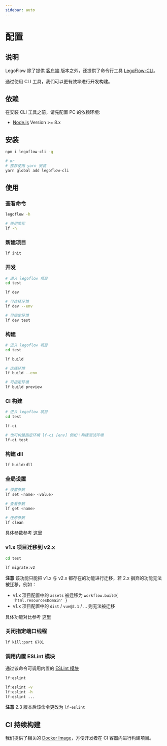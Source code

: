 ```yaml
---
sidebar: auto
---
```


# 配置

## 说明

LegoFlow 除了提供 [客户端](https://github.com/legoflow/legoflow) 版本之外，还提供了命令行工具 [LegoFlow-CLI](https://github.com/legoflow/legoflow-cli)。

通过使用 CLI 工具，我们可以更有效率进行开发构建。

## 依赖

在安装 CLI 工具之前，请先配置 PC 的依赖环境:

* [Node.js](https://nodejs.org/en/) Version >= 8.x

## 安装

```bash
npm i legoflow-cli -g

# or
# 推荐使用 yarn 安装
yarn global add legoflow-cli
```

## 使用

### 查看命令

```bash
legoflow -h

# 使用简写
lf -h
```

### 新建项目

```bash
lf init
```

### 开发

```bash
# 进入 legoflow 项目
cd test

lf dev

# 可选择环境
lf dev --env

# 可指定环境
lf dev test
```

### 构建

```bash
# 进入 legoflow 项目
cd test

lf build

# 选择环境
lf build --env

# 可指定环境
lf build preview
```

### CI 构建

```bash
# 进入 legoflow 项目
cd test

lf-ci

# 也可构建指定环境 lf-ci [env] 例如：构建测试环境
lf-ci test
```

### 构建 dll

```bash
lf build:dll
```

### 全局设置

```bash
# 设置参数
lf set <name> <value>

# 查看参数
lf get <name>

# 还原参数
lf clean
```

具体参数参考 [这里](https://github.com/legoflow/config)

### v1.x 项目迁移到 v2.x

```bash
cd test

lf migrate:v2
```

**注意** 该功能只能把 v1.x 与 v2.x 都存在的功能进行迁移，若 2.x 摒弃的功能无法被迁移。例如：

* v1.x 项目配置中的 `assets` 被迁移为 `workflow.build{ 'html.resourcesDomain' }`
* v1.x 项目配置中的 `dist` / `vue@2.1` / ... 则无法被迁移

具体功能对比参考 [这里](https://github.com/legoflow/legoflow/issues/12)

### 关闭指定端口线程

```bash
lf kill:port 6701
```

### 调用内置 ESLint 模块

通过该命令可调用内置的 [ESLint 模块](http://eslint.cn/docs/user-guide/command-line-interface)

```bash
lf:eslint

lf:eslint -v
lf:eslint -h
lf:eslint ...
```

**注意** 2.3 版本后该命令更改为 `lf-eslint`

## CI 持续构建

我们提供了相关的 [Docker Image](https://github.com/legoflow/legoflow-ci-image)，方便开发者在 CI 容器内进行构建项目。
